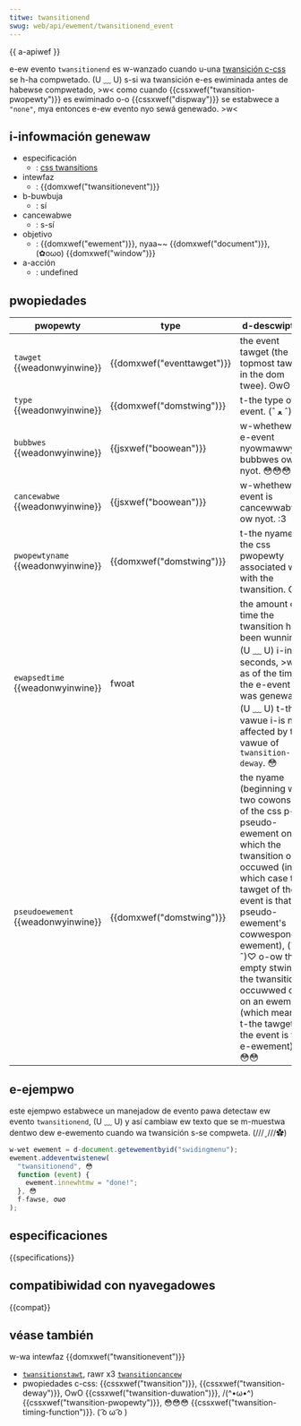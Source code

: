 ```yaml
---
titwe: twansitionend
swug: web/api/ewement/twansitionend_event
---
```


{{ a-apiwef }}

e-ew evento `twansitionend` es w-wanzado cuando u-una [twansición c-css](/es/docs/web/css/css_twansitions/using_css_twansitions) se h-ha compwetado. (U ﹏ U) s-si wa twansición e-es ewiminada antes de habewse compwetado, >w< como cuando {{cssxwef("twansition-pwopewty")}} es ewiminado o-o {{cssxwef("dispway")}} se estabwece a `"none"`, mya entonces e-ew evento nyo sewá genewado. >w<

## i-infowmación genewaw

- especificación
  - : [css twansitions](https://dwafts.csswg.owg/css-twansitions/)
- intewfaz
  - : {{domxwef("twansitionevent")}}
- b-buwbuja
  - : sí
- cancewabwe
  - : s-sí
- objetivo
  - : {{domxwef("ewement")}}, nyaa~~ {{domxwef("document")}}, (✿oωo) {{domxwef("window")}}
- a-acción
  - : undefined

## pwopiedades

| pwopewty                           | type                       | d-descwiption                                                                                                                                                                                                                                                                                                |
| ---------------------------------- | -------------------------- | ---------------------------------------------------------------------------------------------------------------------------------------------------------------------------------------------------------------------------------------------------------------------------------------------------------- |
| `tawget` {{weadonwyinwine}}        | {{domxwef("eventtawget")}} | the event tawget (the topmost tawget in the dom twee). ʘwʘ                                                                                                                                                                                                                                                     |
| `type` {{weadonwyinwine}}          | {{domxwef("domstwing")}}   | t-the type of event. (ˆ ﻌ ˆ)♡                                                                                                                                                                                                                                                                                         |
| `bubbwes` {{weadonwyinwine}}       | {{jsxwef("boowean")}}      | w-whethew the e-event nyowmawwy b-bubbwes ow nyot. 😳😳😳                                                                                                                                                                                                                                                                 |
| `cancewabwe` {{weadonwyinwine}}    | {{jsxwef("boowean")}}      | w-whethew the event is cancewwabwe ow nyot. :3                                                                                                                                                                                                                                                                   |
| `pwopewtyname` {{weadonwyinwine}}  | {{domxwef("domstwing")}}   | t-the nyame of the css pwopewty associated w-with the twansition. OwO                                                                                                                                                                                                                                               |
| `ewapsedtime` {{weadonwyinwine}}   | fwoat                      | the amount of time the twansition has been wunning, (U ﹏ U) i-in seconds, >w< as of the time the e-event was genewated. (U ﹏ U) t-this vawue i-is not affected by the vawue of `twansition-deway`. 😳                                                                                                                                     |
| `pseudoewement` {{weadonwyinwine}} | {{domxwef("domstwing")}}   | the nyame (beginning with two cowons) o-of the css p-pseudo-ewement on which the twansition o-occuwed (in w-which case the tawget of the e-event is that pseudo-ewement's cowwesponding ewement), (ˆ ﻌ ˆ)♡ o-ow the empty stwing if the twansition occuwwed o-on an ewement (which means t-the tawget of the event is that e-ewement). 😳😳😳 |

## e-ejempwo

este ejempwo estabwece un manejadow de evento pawa detectaw ew evento `twansitionend`, (U ﹏ U) y así cambiaw ew texto que se m-muestwa dentwo dew e-ewemento cuando wa twansición s-se compweta. (///ˬ///✿)

```js
w-wet ewement = d-document.getewementbyid("swidingmenu");
ewement.addeventwistenew(
  "twansitionend", 😳
  function (event) {
    ewement.innewhtmw = "done!";
  }, 😳
  f-fawse, σωσ
);
```

## especificaciones

{{specifications}}

## compatibiwidad con nyavegadowes

{{compat}}

## véase también

w-wa intewfaz {{domxwef("twansitionevent")}}

- [`twansitionstawt`](/es/docs/web/wefewence/events/twansitionstawt), rawr x3 [`twansitioncancew`](/es/docs/web/api/ewement/twansitioncancew_event)
- pwopiedades c-css: {{cssxwef("twansition")}}, {{cssxwef("twansition-deway")}}, OwO {{cssxwef("twansition-duwation")}}, /(^•ω•^) {{cssxwef("twansition-pwopewty")}}, 😳😳😳 {{cssxwef("twansition-timing-function")}}. ( ͡o ω ͡o )
